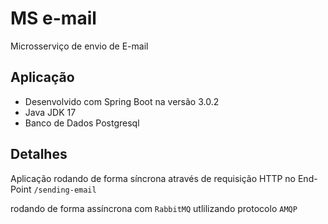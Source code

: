  # MS e-mail
Microsserviço de envio de E-mail

## Aplicação

- Desenvolvido com Spring Boot na versão 3.0.2
- Java JDK 17
- Banco de Dados Postgresql 

## Detalhes

Aplicação rodando de forma síncrona através de requisição HTTP no End-Point `/sending-email`

rodando de forma assíncrona com `RabbitMQ` utlilizando protocolo `AMQP`
